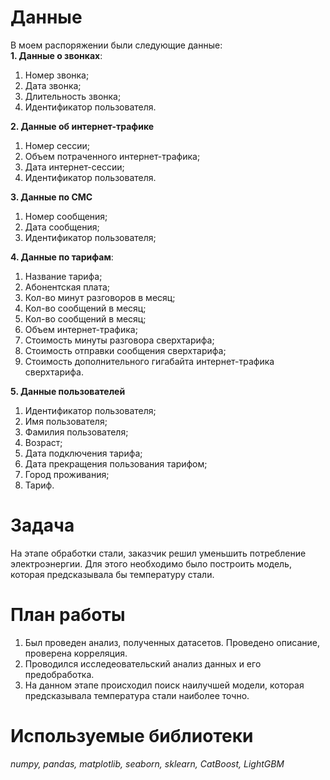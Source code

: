 # Данные<br>
В моем распоряжении были следующие данные:<br>
**1. Данные о звонках**:<br>
   1. Номер звонка;<br>
   2. Дата звонка;<br>
   3. Длительность звонка;<br>
   4. Идентификатор пользователя.<br>

**2. Данные об интернет-трафике**<br>
   1. Номер сессии;<br>
   2. Объем потраченного интернет-трафика;<br>
   3. Дата интернет-сессии;<br>
   4. Идентификатор пользователя.<br>
   
**3. Данные по СМС**<br>
   1. Номер сообщения;<br>
   2. Дата сообщения;<br>
   3. Идентификатор пользователя;<br>
    
**4. Данные по тарифам**:<br>
   1. Название тарифа;<br>
   2. Абонентская плата;<br>
   3. Кол-во минут разговоров в месяц;<br>
   4. Кол-во сообщений в месяц;<br>
   5. Кол-во сообщений в месяц;<br>
   6. Объем интернет-трафика;<br>
   7. Стоимость минуты разговора сверхтарифа;<br>
   8. Стоимость отправки сообщения сверхтарифа;<br>
   9. Стоимость дополнительного гигабайта интернет-трафика сверхтарифа.<br>

**5. Данные пользователей**<br>
   1. Идентификатор пользователя;<br>
   2. Имя пользователя;<br>
   3. Фамилия пользователя;<br>
   4. Возраст;<br>
   5. Дата подключения тарифа;<br>
   6. Дата прекращения пользования тарифом;<br>
   7. Город проживания;<br>
   8. Тариф.<br>
# Задача<br>
На этапе обработки стали, заказчик решил уменьшить потребление электроэнергии. Для этого необходимо было построить модель, которая предсказывала бы температуру стали.

# План работы<br>
1. Был проведен анализ, полученных датасетов. Проведено описание, проверена корреляция.
2. Проводился исследеовательский анализ данных и его предобработка.
3. На данном этапе происходил поиск наилучшей модели, которая предсказывала температура стали наиболее точно.

# Используемые библиотеки<br>
*numpy, pandas, matplotlib, seaborn, sklearn, CatBoost, LightGBM*
